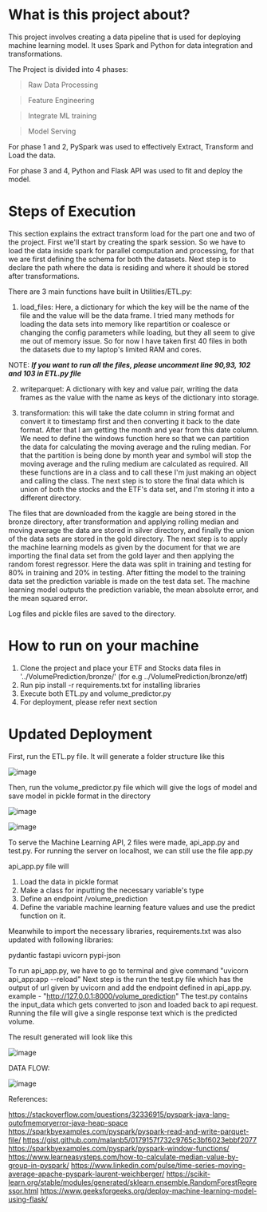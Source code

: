 # What is this project about?

This project involves creating a data pipeline that is used for deploying machine learning model.
It uses Spark and Python for data integration and transformations. 

The Project is divided into 4 phases:


>Raw Data Processing

>Feature Engineering

>Integrate ML training

>Model Serving

For phase 1 and 2, PySpark was used to effectively Extract, Transform and Load the data.

For phase 3 and 4, Python and Flask API was used to fit and deploy the model.

# Steps of Execution

This section explains the extract transform load for the part one and two of the project. 
First we'll start by creating the spark session. 
So we have to load the data inside spark for parallel computation and processing, for that we are first defining the schema for both the datasets. 
Next step is to declare the path where the data is residing and where it should be stored after transformations. 

There are 3 main functions have built in Utilities/ETL.py:
1. load_files: Here, a dictionary for which the key will be the name of the file and the value will be the data frame. 
I tried many methods for loading the data sets into memory like repartition or coalesce or changing the config parameters while loading, but they all seem to give me out of memory issue. 
So for now I have taken first 40 files in both the datasets due to my laptop's limited RAM and cores. 

NOTE: ***If you want to run all the files, please uncomment line 90,93, 102 and 103 in ETL.py file***

2. writeparquet: A dictionary with key and value pair, writing the data frames as the value with the name as keys of the dictionary into storage. 

3. transformation: this will take the date column in string format and convert it to timestamp first and then converting it back to the date format. 
After that I am getting the month and year from this date column. We need to define the windows function here so that we can partition the data for calculating the moving average and the ruling median. 
For that the partition is being done by month year and symbol will stop the moving average and the ruling medium are calculated as required. 
All these functions are in a class and to call these I'm just making an object and calling the class. 
The next step is to store the final data which is union of both the stocks and the ETF's data set, and I'm storing it into a different directory. 

The files that are downloaded from the kaggle are being stored in the bronze directory, after transformation and applying rolling median and moving average the data are stored in silver directory, and finally the union of the data sets are stored in the gold directory. 
The next step is to apply the machine learning models as given by the document for that we are importing the final data set from the gold layer and then applying the random forest regressor. 
Here the data was split in training and testing for 80% in training and 20% in testing. 
After fitting the model to the training data set the prediction variable is made on the test data set. 
The machine learning model outputs the prediction variable, the mean absolute error, and the mean squared error. 

Log files and pickle files are saved to the directory.

# How to run on your machine

1. Clone the project and place your ETF and Stocks data files in '../VolumePrediction/bronze/' (for e.g ../VolumePrediction/bronze/etf)
2. Run pip install -r requirements.txt for installing libraries
3. Execute both ETL.py and volume_predictor.py
4. For deployment, please refer next section

# Updated Deployment

First, run the ETL.py file. It will generate a folder structure like this

![image](https://user-images.githubusercontent.com/90218716/236530561-f5974af8-eff4-4196-ada0-c67011a9f478.png)

Then, run the volume_predictor.py file which will give the logs of model and save model in pickle format in the directory

![image](https://user-images.githubusercontent.com/90218716/236531302-fcabc173-22c1-4c20-aff3-a004e8a44e08.png)

![image](https://user-images.githubusercontent.com/90218716/236531699-17d5deb8-551d-4769-8537-6c4d87b43d50.png)


To serve the Machine Learning API, 2 files were made, api_app.py and test.py.
For running the server on localhost, we can still use the file app.py 

api_app.py file will
1. Load the data in pickle format
2. Make a class for inputting the necessary variable's type 
3. Define an endpoint /volume_prediction 
4. Define the variable machine learning feature values and use the predict function on it. 

Meanwhile to import the necessary libraries, requirements.txt was also updated with following libraries: 

pydantic
fastapi
uvicorn
pypi-json

To run api_app.py, we have to go to terminal and give command "uvicorn api_app:app --reload" 
Next step is the run the test.py file which has the output of url given by uvicorn and add the endpoint defined in api_app.py. example - "http://127.0.0.1:8000/volume_prediction"
The test.py contains the input_data which gets converted to json and loaded back to api request.
Running the file will give a single response text which is the predicted volume.

The result generated will look like this

![image](https://user-images.githubusercontent.com/90218716/236528678-441c68e6-26c3-4170-9405-cee5900ccac8.png)

DATA FLOW:

![image](https://user-images.githubusercontent.com/90218716/236104446-e811ea5b-5456-4540-a4ce-60354741c1c1.png)


References:

https://stackoverflow.com/questions/32336915/pyspark-java-lang-outofmemoryerror-java-heap-space
https://sparkbyexamples.com/pyspark/pyspark-read-and-write-parquet-file/
https://gist.github.com/malanb5/0179157f732c9765c3bf6023ebbf2077
https://sparkbyexamples.com/pyspark/pyspark-window-functions/
https://www.learneasysteps.com/how-to-calculate-median-value-by-group-in-pyspark/
https://www.linkedin.com/pulse/time-series-moving-average-apache-pyspark-laurent-weichberger/
https://scikit-learn.org/stable/modules/generated/sklearn.ensemble.RandomForestRegressor.html
https://www.geeksforgeeks.org/deploy-machine-learning-model-using-flask/
